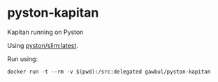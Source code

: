 # pyston-kapitan
Kapitan running on Pyston

Using [pyston/slim:latest](https://hub.docker.com/r/pyston/slim).

Run using:

```
docker run -t --rm -v $(pwd):/src:delegated gawbul/pyston-kapitan
```
